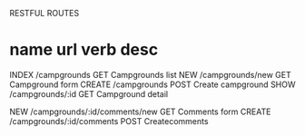 RESTFUL ROUTES

name            url                             verb            desc
====================================================================================================
INDEX           /campgrounds                    GET             Campgrounds list
NEW             /campgrounds/new                GET             Campground form
CREATE          /campgrounds                    POST            Create campground
SHOW            /campgrounds/:id                GET             Campground detail

NEW             /campgrounds/:id/comments/new   GET             Comments form
CREATE          /campgrounds/:id/comments       POST            Createcomments
